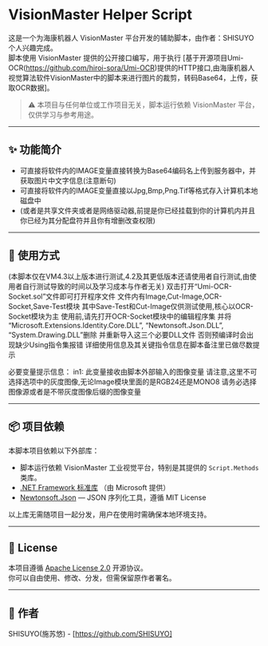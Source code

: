 # VisionMaster Helper Script

这是一个为海康机器人 VisionMaster 平台开发的辅助脚本，由作者：SHISUYO个人兴趣完成。  
脚本使用 VisionMaster 提供的公开接口编写，用于执行 [基于开源项目Umi-OCR(https://github.com/hiroi-sora/Umi-OCR)提供的HTTP接口,由海康机器人视觉算法软件VisionMaster中的脚本来进行图片的裁剪，转码Base64，上传，获取OCR数据]。

> ⚠️ 本项目与任何单位或工作项目无关，脚本运行依赖 VisionMaster 平台，仅供学习与参考用途。

---

## ✨ 功能简介

- 可直接将软件内的IMAGE变量直接转换为Base64编码名上传到服务器中，并获取图片中文字信息(注意断句)
- 可直接将软件内的IMAGE变量直接以Jpg,Bmp,Png.Tif等格式存入计算机本地磁盘中
- (或者是共享文件夹或者是网络驱动器,前提是你已经挂载到你的计算机内并且你已经为其分配盘符并且你有增删改查权限)

---

## 🚀 使用方式

(本脚本仅在VM4.3以上版本进行测试,4.2及其更低版本还请使用者自行测试,由使用者自行测试导致的时间以及学习成本与作者无关)
双击打开“Umi-OCR-Socket.sol”文件即可打开程序文件
文件内有Image,Cut-Image,OCR-Socket,Save-Test模块
其中Save-Test和Cut-Image仅供测试使用,核心以OCR-Socket模块为主
使用前,请先打开OCR-Socket模块中的编辑程序集
并将  “Microsoft.Extensions.Identity.Core.DLL”,
      “Newtonsoft.Json.DLL”,
      “System.Drawing.DLL”删除
并重新导入这三个必要DLL文件
否则预编译时会出现缺少Using指令集报错
详细使用信息及其关键指令信息在脚本备注里已做尽数提示

必要变量提示信息：
in1:  此变量接收由脚本外部输入的图像变量
      请注意,这里不可选择选项中的灰度图像,无论Image模块里面的是RGB24还是MONO8
      请务必选择图像源或者是不带灰度图像后缀的图像变量

---

## 📦 项目依赖

本脚本项目依赖以下外部库：

- 脚本运行依赖 VisionMaster 工业视觉平台，特别是其提供的 `Script.Methods` 类库。
- [.NET Framework 标准库](https://learn.microsoft.com/dotnet/) （由 Microsoft 提供）
- [Newtonsoft.Json](https://github.com/JamesNK/Newtonsoft.Json) — JSON 序列化工具，遵循 MIT License

以上库无需随项目一起分发，用户在使用时需确保本地环境支持。

---

## 📄 License

本项目遵循 [Apache License 2.0](./LICENSE) 开源协议。  
你可以自由使用、修改、分发，但需保留原作者署名。

---

## 👤 作者

SHISUYO(施苏悠) - [https://github.com/SHISUYO]
